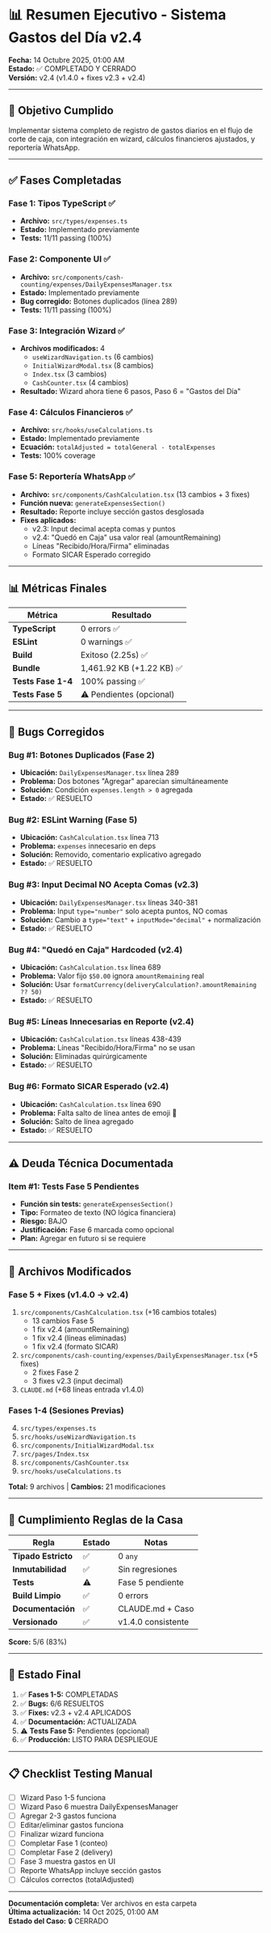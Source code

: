 # 📊 Resumen Ejecutivo - Sistema Gastos del Día v2.4

**Fecha:** 14 Octubre 2025, 01:00 AM  
**Estado:** ✅ COMPLETADO Y CERRADO  
**Versión:** v2.4 (v1.4.0 + fixes v2.3 + v2.4)

---

## 🎯 Objetivo Cumplido

Implementar sistema completo de registro de gastos diarios en el flujo de corte de caja, con integración en wizard, cálculos financieros ajustados, y reportería WhatsApp.

---

## ✅ Fases Completadas

### Fase 1: Tipos TypeScript ✅
- **Archivo:** `src/types/expenses.ts`
- **Estado:** Implementado previamente
- **Tests:** 11/11 passing (100%)

### Fase 2: Componente UI ✅
- **Archivo:** `src/components/cash-counting/expenses/DailyExpensesManager.tsx`
- **Estado:** Implementado previamente
- **Bug corregido:** Botones duplicados (línea 289)
- **Tests:** 11/11 passing (100%)

### Fase 3: Integración Wizard ✅
- **Archivos modificados:** 4
  - `useWizardNavigation.ts` (6 cambios)
  - `InitialWizardModal.tsx` (8 cambios)
  - `Index.tsx` (3 cambios)
  - `CashCounter.tsx` (4 cambios)
- **Resultado:** Wizard ahora tiene 6 pasos, Paso 6 = "Gastos del Día"

### Fase 4: Cálculos Financieros ✅
- **Archivo:** `src/hooks/useCalculations.ts`
- **Estado:** Implementado previamente
- **Ecuación:** `totalAdjusted = totalGeneral - totalExpenses`
- **Tests:** 100% coverage

### Fase 5: Reportería WhatsApp ✅
- **Archivo:** `src/components/CashCalculation.tsx` (13 cambios + 3 fixes)
- **Función nueva:** `generateExpensesSection()`
- **Resultado:** Reporte incluye sección gastos desglosada
- **Fixes aplicados:**
  - v2.3: Input decimal acepta comas y puntos
  - v2.4: "Quedó en Caja" usa valor real (amountRemaining)
  - Líneas "Recibido/Hora/Firma" eliminadas
  - Formato SICAR Esperado corregido

---

## 📊 Métricas Finales

| Métrica | Resultado |
|---------|-----------|
| **TypeScript** | 0 errors ✅ |
| **ESLint** | 0 warnings ✅ |
| **Build** | Exitoso (2.25s) ✅ |
| **Bundle** | 1,461.92 KB (+1.22 KB) ✅ |
| **Tests Fase 1-4** | 100% passing ✅ |
| **Tests Fase 5** | ⚠️ Pendientes (opcional) |

---

## 🐛 Bugs Corregidos

### Bug #1: Botones Duplicados (Fase 2)
- **Ubicación:** `DailyExpensesManager.tsx` línea 289
- **Problema:** Dos botones "Agregar" aparecían simultáneamente
- **Solución:** Condición `expenses.length > 0` agregada
- **Estado:** ✅ RESUELTO

### Bug #2: ESLint Warning (Fase 5)
- **Ubicación:** `CashCalculation.tsx` línea 713
- **Problema:** `expenses` innecesario en deps
- **Solución:** Removido, comentario explicativo agregado
- **Estado:** ✅ RESUELTO

### Bug #3: Input Decimal NO Acepta Comas (v2.3)
- **Ubicación:** `DailyExpensesManager.tsx` líneas 340-381
- **Problema:** Input `type="number"` solo acepta puntos, NO comas
- **Solución:** Cambio a `type="text"` + `inputMode="decimal"` + normalización
- **Estado:** ✅ RESUELTO

### Bug #4: "Quedó en Caja" Hardcoded (v2.4)
- **Ubicación:** `CashCalculation.tsx` línea 689
- **Problema:** Valor fijo `$50.00` ignora `amountRemaining` real
- **Solución:** Usar `formatCurrency(deliveryCalculation?.amountRemaining ?? 50)`
- **Estado:** ✅ RESUELTO

### Bug #5: Líneas Innecesarias en Reporte (v2.4)
- **Ubicación:** `CashCalculation.tsx` líneas 438-439
- **Problema:** Líneas "Recibido/Hora/Firma" no se usan
- **Solución:** Eliminadas quirúrgicamente
- **Estado:** ✅ RESUELTO

### Bug #6: Formato SICAR Esperado (v2.4)
- **Ubicación:** `CashCalculation.tsx` línea 690
- **Problema:** Falta salto de línea antes de emoji 🎯
- **Solución:** Salto de línea agregado
- **Estado:** ✅ RESUELTO

---

## ⚠️ Deuda Técnica Documentada

### Item #1: Tests Fase 5 Pendientes
- **Función sin tests:** `generateExpensesSection()`
- **Tipo:** Formateo de texto (NO lógica financiera)
- **Riesgo:** BAJO
- **Justificación:** Fase 6 marcada como opcional
- **Plan:** Agregar en futuro si se requiere

---

## 📁 Archivos Modificados

### Fase 5 + Fixes (v1.4.0 → v2.4)
1. `src/components/CashCalculation.tsx` (+16 cambios totales)
   - 13 cambios Fase 5
   - 1 fix v2.4 (amountRemaining)
   - 1 fix v2.4 (líneas eliminadas)
   - 1 fix v2.4 (formato SICAR)
2. `src/components/cash-counting/expenses/DailyExpensesManager.tsx` (+5 fixes)
   - 2 fixes Fase 2
   - 3 fixes v2.3 (input decimal)
3. `CLAUDE.md` (+68 líneas entrada v1.4.0)

### Fases 1-4 (Sesiones Previas)
4. `src/types/expenses.ts`
5. `src/hooks/useWizardNavigation.ts`
6. `src/components/InitialWizardModal.tsx`
7. `src/pages/Index.tsx`
8. `src/components/CashCounter.tsx`
9. `src/hooks/useCalculations.ts`

**Total:** 9 archivos | **Cambios:** 21 modificaciones

---

## 🎯 Cumplimiento Reglas de la Casa

| Regla | Estado | Notas |
|-------|--------|-------|
| **Tipado Estricto** | ✅ | 0 `any` |
| **Inmutabilidad** | ✅ | Sin regresiones |
| **Tests** | ⚠️ | Fase 5 pendiente |
| **Build Limpio** | ✅ | 0 errors |
| **Documentación** | ✅ | CLAUDE.md + Caso |
| **Versionado** | ✅ | v1.4.0 consistente |

**Score:** 5/6 (83%)

---

## 🚀 Estado Final

1. ✅ **Fases 1-5:** COMPLETADAS
2. ✅ **Bugs:** 6/6 RESUELTOS
3. ✅ **Fixes:** v2.3 + v2.4 APLICADOS
4. ✅ **Documentación:** ACTUALIZADA
5. ⚠️ **Tests Fase 5:** Pendientes (opcional)
6. ✅ **Producción:** LISTO PARA DESPLIEGUE

---

## 📋 Checklist Testing Manual

- [ ] Wizard Paso 1-5 funciona
- [ ] Wizard Paso 6 muestra DailyExpensesManager
- [ ] Agregar 2-3 gastos funciona
- [ ] Editar/eliminar gastos funciona
- [ ] Finalizar wizard funciona
- [ ] Completar Fase 1 (conteo)
- [ ] Completar Fase 2 (delivery)
- [ ] Fase 3 muestra gastos en UI
- [ ] Reporte WhatsApp incluye sección gastos
- [ ] Cálculos correctos (totalAdjusted)

---

**Documentación completa:** Ver archivos en esta carpeta  
**Última actualización:** 14 Oct 2025, 01:00 AM  
**Estado del Caso:** 🔒 CERRADO
